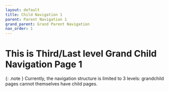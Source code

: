 ```yaml
---
layout: default
title: Child Navigation 1
parent: Parent Navigation 1
grand_parent: Grand Parent Navigation
nav_order: 1
---
```


# This is Third/Last level Grand Child Navigation Page 1 #

{: .note } Currently, the navigation structure is limited to 3 levels: grandchild pages cannot themselves have child pages.